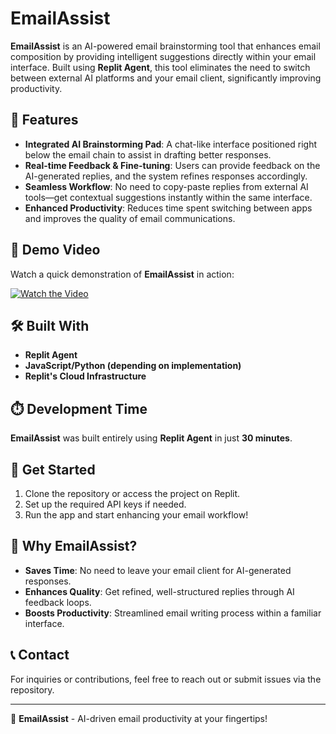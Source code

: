 # EmailAssist

**EmailAssist** is an AI-powered email brainstorming tool that enhances email composition by providing intelligent suggestions directly within your email interface. Built using **Replit Agent**, this tool eliminates the need to switch between external AI platforms and your email client, significantly improving productivity.

## 🚀 Features

- **Integrated AI Brainstorming Pad**: A chat-like interface positioned right below the email chain to assist in drafting better responses.
- **Real-time Feedback & Fine-tuning**: Users can provide feedback on the AI-generated replies, and the system refines responses accordingly.
- **Seamless Workflow**: No need to copy-paste replies from external AI tools—get contextual suggestions instantly within the same interface.
- **Enhanced Productivity**: Reduces time spent switching between apps and improves the quality of email communications.

## 🎥 Demo Video

Watch a quick demonstration of **EmailAssist** in action:

[![Watch the Video](https://img.youtube.com/vi/0eJMj8AZheA/0.jpg)](https://youtu.be/0eJMj8AZheA)


## 🛠️ Built With

- **Replit Agent**
- **JavaScript/Python (depending on implementation)**
- **Replit's Cloud Infrastructure**

## ⏱️ Development Time

**EmailAssist** was built entirely using **Replit Agent** in just **30 minutes**.

## 📩 Get Started

1. Clone the repository or access the project on Replit.
2. Set up the required API keys if needed.
3. Run the app and start enhancing your email workflow!

## 📌 Why EmailAssist?

- **Saves Time**: No need to leave your email client for AI-generated responses.
- **Enhances Quality**: Get refined, well-structured replies through AI feedback loops.
- **Boosts Productivity**: Streamlined email writing process within a familiar interface.

## 📞 Contact

For inquiries or contributions, feel free to reach out or submit issues via the repository.

---

🔗 **EmailAssist** - AI-driven email productivity at your fingertips!

